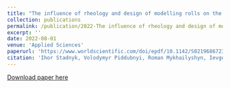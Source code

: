 ```yaml
---
title: "The influence of rheology and design of modelling rolls on the flow and specific gravity during dough rolling and injection"
collection: publications
permalink: /publication/2022-The influence of rheology and design of modelling rolls on the flow and specific gravity during dough rolling and injection
excerpt: ''
date: 2022-08-01
venue: 'Applied Sciences'
paperurl: 'https://www.worldscientific.com/doi/epdf/10.1142/S0219686723500208'
citation: 'Ihor Stadnyk, Volodymyr Piddubnyi, Roman Mykhailyshyn, Ievgenii Petrychenko, Viktor Fedoriv, Volodymyr Kaspruk, (2022). &quot;The influence of rheology and design of modelling rolls on the flow and specific gravity during dough rolling and injection.&quot; <i>Journal of Advanced Manufacturing Systems</i>. -(-), -. https://doi.org/10.3390/app12147074.'
---
```

[Download paper here](https://www.worldscientific.com/doi/epdf/10.1142/S0219686723500208)

